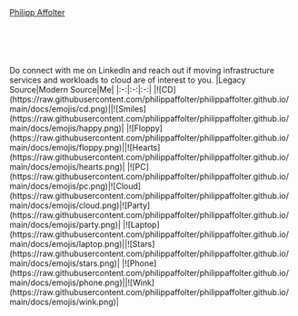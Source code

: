 <html><script src="https://platform.linkedin.com/badges/js/profile.js" async defer type="text/javascript"></script>
<div class="badge-base LI-profile-badge" data-locale="en_US" data-size="large" data-theme="light" data-type="HORIZONTAL" data-vanity="philippaffolter" data-version="v1"><a class="badge-base__link LI-simple-link" href="https://no.linkedin.com/in/philippaffolter?trk=profile-badge">Philipp Affolter</a></div></html>  
<br>
<br>
<br>
<br>
<br>
Do connect with me on LinkedIn and reach out if moving infrastructure services and workloads to cloud are of interest to you.  
|Legacy Source|Modern Source|Me|
|:-:|:-:|:-:|
|![CD](https://raw.githubusercontent.com/philippaffolter/philippaffolter.github.io/main/docs/emojis/cd.png)||![Smiles](https://raw.githubusercontent.com/philippaffolter/philippaffolter.github.io/main/docs/emojis/happy.png)|
|![Floppy](https://raw.githubusercontent.com/philippaffolter/philippaffolter.github.io/main/docs/emojis/floppy.png)||![Hearts](https://raw.githubusercontent.com/philippaffolter/philippaffolter.github.io/main/docs/emojis/hearts.png)|
|![PC](https://raw.githubusercontent.com/philippaffolter/philippaffolter.github.io/main/docs/emojis/pc.png)|![Cloud](https://raw.githubusercontent.com/philippaffolter/philippaffolter.github.io/main/docs/emojis/cloud.png)|![Party](https://raw.githubusercontent.com/philippaffolter/philippaffolter.github.io/main/docs/emojis/party.png)|
|![Laptop](https://raw.githubusercontent.com/philippaffolter/philippaffolter.github.io/main/docs/emojis/laptop.png)||![Stars](https://raw.githubusercontent.com/philippaffolter/philippaffolter.github.io/main/docs/emojis/stars.png)|
|![Phone](https://raw.githubusercontent.com/philippaffolter/philippaffolter.github.io/main/docs/emojis/phone.png)||![Wink](https://raw.githubusercontent.com/philippaffolter/philippaffolter.github.io/main/docs/emojis/wink.png)|
